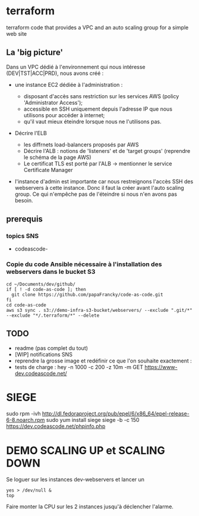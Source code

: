 # terraform
terraform code that provides a VPC and an auto scaling group for a simple web site

## La 'big picture'
Dans un VPC dédié à l'environnement qui nous intéresse (DEV|TST|ACC|PRD), nous avons créé :

- une instance EC2 dédiée à l'administration :
  - disposant d'accès sans restriction sur les services AWS (policy 'Administrator Access');
  - accessible en SSH uniquement depuis l'adresse IP que nous utilisons pour accéder à internet;
  - qu'il vaut mieux éteindre lorsque nous ne l'utilisons pas.

- Décrire l'ELB
  - les diffrnets load-balancers proposés par AWS
  - Décrire l'ALB : notions de 'listeners' et de 'target groups' (reprendre le schéma de la page AWS)
  - Le certificat TLS est porté par l'ALB -> mentionner le service Certificate Manager

- l'instance d'admin est importante car nous restreignons l'accès SSH des webservers à cette instance.
  Donc il faut la créer avant l'auto scaling group.
  Ce qui n'empêche pas de l'éteindre si nous n'en avons pas besoin.

## prerequis

### topics SNS
- codeascode-<env>

 ### Copie du code Ansible nécessaire à l'installation des webservers dans le bucket S3

    cd ~/Documents/dev/github/
    if [ ! -d code-as-code ]; then
      git clone https://github.com/papaFrancky/code-as-code.git
    fi
    cd code-as-code
    aws s3 sync . s3://demo-infra-s3-bucket/webservers/ --exclude ".git/*" --exclude "*/.terraform/*" --delete


## TODO

- readme (pas complet du tout)
- [WIP] notifications SNS
- reprendre la grosse image et redéfinir ce que l'on souhaite exactement :
- tests de charge : hey -n 1000 -c 200 -z 10m  -m GET https://www-dev.codeascode.net/


# SIEGE
sudo rpm -ivh http://dl.fedoraproject.org/pub/epel/6/x86_64/epel-release-6-8.noarch.rpm
sudo yum install siege
siege -b -c 150 https://dev.codeascode.net/phpinfo.php

# DEMO SCALING UP et SCALING DOWN
Se loguer sur les instances dev-webservers et lancer un

    yes > /dev/null &
    top
Faire monter la CPU sur les 2 instances jusqu'à déclencher l'alarme.
